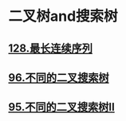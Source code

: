 # 二叉树and搜索树

## [128.最长连续序列](https://leetcode-cn.com/problems/longest-consecutive-sequence/)
## [96.不同的二叉搜索树](https://leetcode-cn.com/problems/unique-binary-search-trees/)
## [95.不同的二叉搜索树II](https://leetcode-cn.com/problems/unique-binary-search-trees-ii/)
